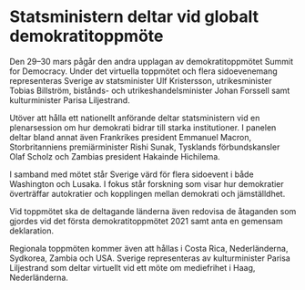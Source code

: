 # Statsministern deltar vid globalt demokratitoppmöte

Den 29–30 mars pågår den andra upplagan av demokratitoppmötet Summit for Democracy. Under det virtuella toppmötet och flera sidoevenemang representeras Sverige av statsminister Ulf Kristersson, utrikesminister Tobias Billström, bistånds- och utrikeshandelsminister Johan Forssell samt kulturminister Parisa Liljestrand.

Utöver att hålla ett nationellt anförande deltar statsministern vid en plenarsession om hur demokrati bidrar till starka institutioner. I panelen deltar bland annat även Frankrikes president Emmanuel Macron, Storbritanniens premiärminister Rishi Sunak, Tysklands förbundskansler Olaf Scholz och Zambias president Hakainde Hichilema.

I samband med mötet står Sverige värd för flera sidoevent i både Washington och Lusaka. I fokus står forskning som visar hur demokratier överträffar autokratier och kopplingen mellan demokrati och jämställdhet.

Vid toppmötet ska de deltagande länderna även redovisa de åtaganden som gjordes vid det första demokratitoppmötet 2021 samt anta en gemensam deklaration.

Regionala toppmöten kommer även att hållas i Costa Rica, Nederländerna, Sydkorea, Zambia och USA. Sverige representeras av kulturminister Parisa Liljestrand som deltar virtuellt vid ett möte om mediefrihet i Haag, Nederländerna.
